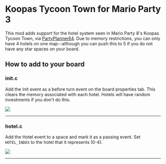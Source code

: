 # Koopas Tycoon Town for Mario Party 3
This mod adds support for the hotel system seen in Mario Party 8's Koopas Tycoon Town, via [PartyPlanner64](partyplanner64.github.io).
Due to memory restrictions, you can only have 4 hotels on one map--although you can push this to 5 if you do not have any star spaces on your board.

## How to add to your board
### init.c
Add the Init event as a before turn event on the board properties tab. This clears the memory associated with each hotel. Hotels will have random investments if you don't do this.

![](https://imgur.com/EOdjcoA.png)

---

### hotel.c
Add the Hotel event to a space and mark it as a passing event. Set `HOTEL_INDEX` to the hotel that it represents (0-4).

![](https://imgur.com/bGmQGs6.png)

---
